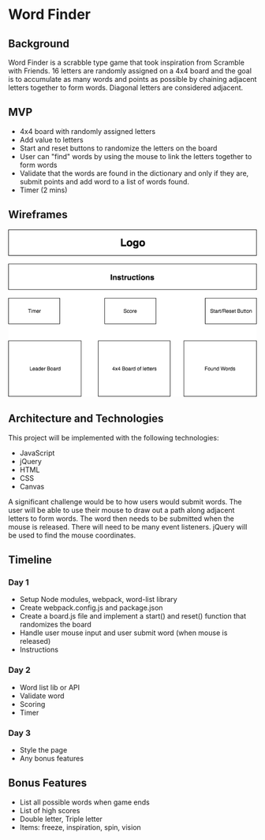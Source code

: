 # Word Finder

## Background

Word Finder is a scrabble type game that took inspiration from Scramble with Friends.  16 letters are randomly assigned on a 4x4 board and the goal is to accumulate as many words and points as possible by chaining adjacent letters together to form words.  Diagonal letters are considered adjacent.

## MVP

- 4x4 board with randomly assigned letters
- Add value to letters
- Start and reset buttons to randomize the letters on the board
- User can "find" words by using the mouse to link the letters together to form words
- Validate that the words are found in the dictionary and only if they are, submit points and add word to a list of words found.
- Timer (2 mins)

## Wireframes

![wireframes](./Word_Finder.png)

## Architecture and Technologies

This project will be implemented with the following technologies:
- JavaScript
- jQuery
- HTML
- CSS
- Canvas

A significant challenge would be to how users would submit words.  The user will be able to use their mouse to draw out a path along adjacent letters to form words.  The word then needs to be submitted when the mouse is released.  There will need to be many event listeners.  jQuery will be used to find the mouse coordinates.

## Timeline

### Day 1
- Setup Node modules, webpack, word-list library
- Create webpack.config.js and package.json
- Create a board.js file and implement a start() and reset() function that randomizes the board
- Handle user mouse input and user submit word (when mouse is released)
- Instructions

### Day 2
- Word list lib or API
- Validate word
- Scoring
- Timer

### Day 3

- Style the page
- Any bonus features

## Bonus Features

- List all possible words when game ends
- List of high scores
- Double letter, Triple letter
- Items: freeze, inspiration, spin, vision
